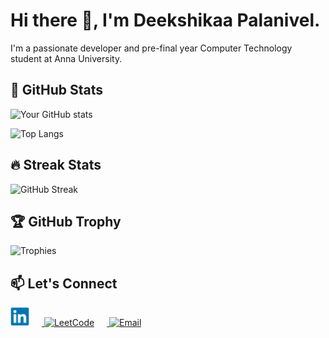 # Hi there 👋, I'm Deekshikaa Palanivel.

I'm a passionate developer and pre-final year Computer Technology student at Anna University.

## 🚀 GitHub Stats

![Your GitHub stats](https://github-readme-stats.vercel.app/api?username=DeekshiPalanivel&show_icons=true&theme=radical)

![Top Langs](https://github-readme-stats.vercel.app/api/top-langs/?username=DeekshiPalanivel&layout=compact&theme=radical)

## 🔥 Streak Stats

![GitHub Streak](https://streak-stats.demolab.com/?user=DeekshiPalanivel&theme=radical)

## 🏆 GitHub Trophy

![Trophies](https://github-profile-trophy.vercel.app/?username=DeekshiPalanivel&theme=darkhub)

## 📫 Let's Connect
 <p align="left">
  <a href="https://www.linkedin.com/in/deekshikaapalanivel" target="_blank">
    <img src="https://raw.githubusercontent.com/devicons/devicon/master/icons/linkedin/linkedin-original.svg" width="30" alt="LinkedIn" style="margin-right: 20px;" />
  </a>
  
  <a href="https://leetcode.com/deekshi_07" target="_blank">
    <img src="https://upload.wikimedia.org/wikipedia/commons/1/19/LeetCode_logo_black.png" width="30" alt="LeetCode" style="margin-right: 20px;" />
  </a>
  
  <a href="mailto:deekshikaapalanivel@gmail.com" target="_blank">
    <img src="https://img.icons8.com/fluency/48/000000/gmail.png" width="30" alt="Email" style="margin-right: 20px;" />
  </a>
</p>



